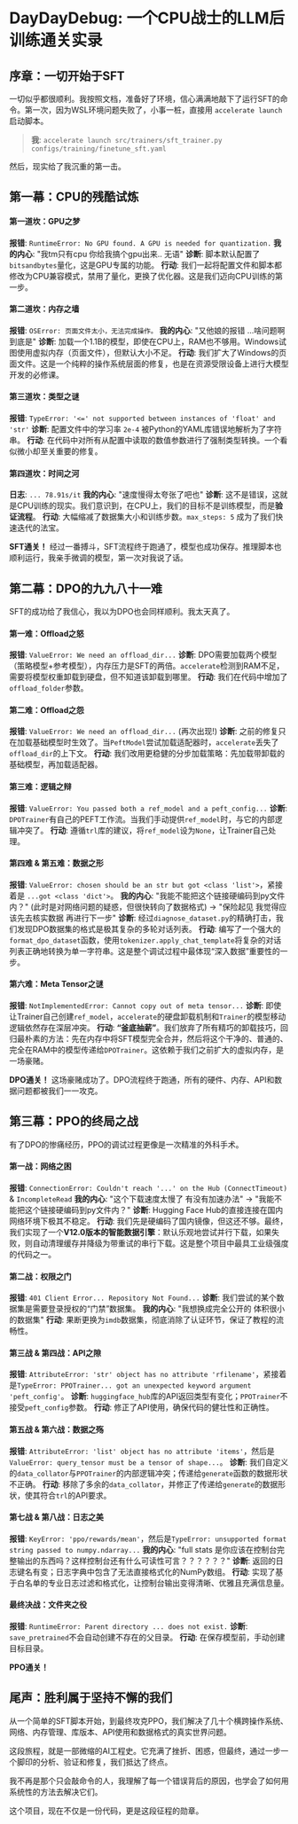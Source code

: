 # DayDayDebug: 一个CPU战士的LLM后训练通关实录

## 序章：一切开始于SFT

一切似乎都很顺利。我按照文档，准备好了环境，信心满满地敲下了运行SFT的命令。第一次，因为WSL环境问题失败了，小事一桩，直接用 `accelerate launch` 启动脚本。

> **我**: `accelerate launch src/trainers/sft_trainer.py configs/training/finetune_sft.yaml`

然后，现实给了我沉重的第一击。

## 第一幕：CPU的残酷试炼

#### **第一道坎：GPU之梦**
**报错**: `RuntimeError: No GPU found. A GPU is needed for quantization.`
**我的内心**: "我tm只有cpu 你给我搞个gpu出来.. 无语"
**诊断**: 脚本默认配置了`bitsandbytes`量化，这是GPU专属的功能。
**行动**: 我们一起将配置文件和脚本都修改为CPU兼容模式，禁用了量化，更换了优化器。这是我们迈向CPU训练的第一步。

#### **第二道坎：内存之墙**
**报错**: `OSError: 页面文件太小，无法完成操作。`
**我的内心**: "又他娘的报错 ...啥问题啊到底是"
**诊断**: 加载一个1.1B的模型，即使在CPU上，RAM也不够用。Windows试图使用虚拟内存（页面文件），但默认大小不足。
**行动**: 我们扩大了Windows的页面文件。这是一个纯粹的操作系统层面的修复，也是在资源受限设备上进行大模型开发的必修课。

#### **第三道坎：类型之谜**
**报错**: `TypeError: '<=' not supported between instances of 'float' and 'str'`
**诊断**: 配置文件中的学习率 `2e-4` 被Python的YAML库错误地解析为了字符串。
**行动**: 在代码中对所有从配置中读取的数值参数进行了强制类型转换。一个看似微小却至关重要的修复。

#### **第四道坎：时间之河**
**日志**: `... 78.91s/it`
**我的内心**: "速度慢得太夸张了吧也"
**诊断**: 这不是错误，这就是CPU训练的现实。我们意识到，在CPU上，我们的目标不是训练模型，而是**验证流程**。
**行动**: 大幅缩减了数据集大小和训练步数。`max_steps: 5` 成为了我们快速迭代的法宝。

**SFT通关！** 经过一番搏斗，SFT流程终于跑通了，模型也成功保存。推理脚本也顺利运行，我亲手微调的模型，第一次对我说了话。

## 第二幕：DPO的九九八十一难

SFT的成功给了我信心，我以为DPO也会同样顺利。我太天真了。

#### **第一难：Offload之怒**
**报错**: `ValueError: We need an offload_dir...`
**诊断**: DPO需要加载两个模型（策略模型+参考模型），内存压力是SFT的两倍。`accelerate`检测到RAM不足，需要将模型权重卸载到硬盘，但不知道该卸载到哪里。
**行动**: 我们在代码中增加了`offload_folder`参数。

#### **第二难：Offload之怨**
**报错**: `ValueError: We need an offload_dir...` (再次出现!)
**诊断**: 之前的修复只在加载基础模型时生效了。当`PeftModel`尝试加载适配器时，`accelerate`丢失了`offload_dir`的上下文。
**行动**: 我们改用更稳健的分步加载策略：先加载带卸载的基础模型，再加载适配器。

#### **第三难：逻辑之辩**
**报错**: `ValueError: You passed both a ref_model and a peft_config...`
**诊断**: `DPOTrainer`有自己的PEFT工作流。当我们手动提供`ref_model`时，与它的内部逻辑冲突了。
**行动**: 遵循`trl`库的建议，将`ref_model`设为`None`，让Trainer自己处理。

#### **第四难 & 第五难：数据之形**
**报错**: `ValueError: chosen should be an str but got <class 'list'>`，紧接着是 `...got <class 'dict'>`。
**我的内心**: "我能不能把这个链接硬编码到py文件内？" (此时是对网络问题的疑惑，但很快转向了数据格式) -> "保险起见 我觉得应该先去核实数据 再进行下一步"
**诊断**: 经过`diagnose_dataset.py`的精确打击，我们发现DPO数据集的格式是极其复杂的多轮对话列表。
**行动**: 编写了一个强大的`format_dpo_dataset`函数，使用`tokenizer.apply_chat_template`将复杂的对话列表正确地转换为单一字符串。这是整个调试过程中最体现“深入数据”重要性的一步。

#### **第六难：Meta Tensor之谜**
**报错**: `NotImplementedError: Cannot copy out of meta tensor...`
**诊断**: 即使让Trainer自己创建`ref_model`，`accelerate`的硬盘卸载机制和`Trainer`的模型移动逻辑依然存在深层冲突。
**行动**: **“釜底抽薪”**。我们放弃了所有精巧的卸载技巧，回归最朴素的方法：先在内存中将SFT模型完全合并，然后将这个干净的、普通的、完全在RAM中的模型传递给`DPOTrainer`。这依赖于我们之前扩大的虚拟内存，是一场豪赌。

**DPO通关！** 这场豪赌成功了。DPO流程终于跑通，所有的硬件、内存、API和数据问题都被我们一一攻克。

## 第三幕：PPO的终局之战

有了DPO的惨痛经历，PPO的调试过程更像是一次精准的外科手术。

#### **第一战：网络之困**
**报错**: `ConnectionError: Couldn't reach '...' on the Hub (ConnectTimeout)` & `IncompleteRead`
**我的内心**: "这个下载速度太慢了 有没有加速办法" -> "我能不能把这个链接硬编码到py文件内？"
**诊断**: Hugging Face Hub的直接连接在国内网络环境下极其不稳定。
**行动**: 我们先是硬编码了国内镜像，但这还不够。最终，我们实现了一个**V12.0版本的智能数据引擎**：默认乐观地尝试并行下载，如果失败，则自动清理缓存并降级为带重试的串行下载。这是整个项目中最具工业级强度的代码之一。

#### **第二战：权限之门**
**报错**: `401 Client Error... Repository Not Found...`
**诊断**: 我们尝试的某个数据集是需要登录授权的“门禁”数据集。
**我的内心**: "我想换成完全公开的 体积很小的数据集"
**行动**: 果断更换为`imdb`数据集，彻底消除了认证环节，保证了教程的流畅性。

#### **第三战 & 第四战：API之隙**
**报错**: `AttributeError: 'str' object has no attribute 'rfilename'`，紧接着是`TypeError: PPOTrainer... got an unexpected keyword argument 'peft_config'`。
**诊断**: `huggingface_hub`库的API返回类型有变化；`PPOTrainer`不接受`peft_config`参数。
**行动**: 修正了API使用，确保代码的健壮性和正确性。

#### **第五战 & 第六战：数据之殇**
**报错**: `AttributeError: 'list' object has no attribute 'items'`，然后是`ValueError: query_tensor must be a tensor of shape...`。
**诊断**: 我们自定义的`data_collator`与`PPOTrainer`的内部逻辑冲突；传递给`generate`函数的数据形状不正确。
**行动**: 移除了多余的`data_collator`，并修正了传递给`generate`的数据形状，使其符合`trl`的API要求。

#### **第七战 & 第八战：日志之美**
**报错**: `KeyError: 'ppo/rewards/mean'`，然后是`TypeError: unsupported format string passed to numpy.ndarray...`
**我的内心**: "full stats 是你应该在控制台完整输出的东西吗？这样控制台还有什么可读性可言？？？？？？"
**诊断**: 返回的日志键名有变；日志字典中包含了无法直接格式化的NumPy数组。
**行动**: 实现了基于白名单的专业日志过滤和格式化，让控制台输出变得清晰、优雅且充满信息量。

#### **最终决战：文件夹之役**
**报错**: `RuntimeError: Parent directory ... does not exist.`
**诊断**: `save_pretrained`不会自动创建不存在的父目录。
**行动**: 在保存模型前，手动创建目标目录。

**PPO通关！**

## 尾声：胜利属于坚持不懈的我们

从一个简单的SFT脚本开始，到最终攻克PPO，我们解决了几十个横跨操作系统、网络、内存管理、库版本、API使用和数据格式的真实世界问题。

这段旅程，就是一部微缩的AI工程史。它充满了挫折、困惑，但最终，通过一步一个脚印的分析、验证和修复，我们抵达了终点。

我不再是那个只会敲命令的人，我理解了每一个错误背后的原因，也学会了如何用系统性的方法去解决它们。

这个项目，现在不仅是一份代码，更是这段征程的勋章。
